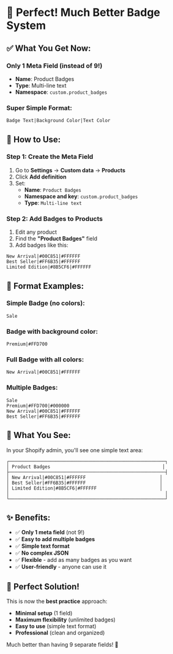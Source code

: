 # 🎯 Perfect! Much Better Badge System

## ✅ **What You Get Now:**

### **Only 1 Meta Field** (instead of 9!)
- **Name**: Product Badges
- **Type**: Multi-line text
- **Namespace**: `custom.product_badges`

### **Super Simple Format:**
```
Badge Text|Background Color|Text Color
```

## 🚀 **How to Use:**

### **Step 1: Create the Meta Field**
1. Go to **Settings** → **Custom data** → **Products**
2. Click **Add definition**
3. Set:
   - **Name**: `Product Badges`
   - **Namespace and key**: `custom.product_badges`
   - **Type**: `Multi-line text`

### **Step 2: Add Badges to Products**
1. Edit any product
2. Find the **"Product Badges"** field
3. Add badges like this:

```
New Arrival|#00C851|#FFFFFF
Best Seller|#FF6B35|#FFFFFF
Limited Edition|#8B5CF6|#FFFFFF
```

## 📝 **Format Examples:**

### **Simple Badge (no colors):**
```
Sale
```

### **Badge with background color:**
```
Premium|#FFD700
```

### **Full Badge with all colors:**
```
New Arrival|#00C851|#FFFFFF
```

### **Multiple Badges:**
```
Sale
Premium|#FFD700|#000000
New Arrival|#00C851|#FFFFFF
Best Seller|#FF6B35|#FFFFFF
```

## 🎨 **What You See:**

In your Shopify admin, you'll see one simple text area:

```
┌─────────────────────────────────────────────────────────┐
│ Product Badges                                         │
├─────────────────────────────────────────────────────────┤
│ New Arrival|#00C851|#FFFFFF                           │
│ Best Seller|#FF6B35|#FFFFFF                           │
│ Limited Edition|#8B5CF6|#FFFFFF                       │
│                                                         │
└─────────────────────────────────────────────────────────┘
```

## ✨ **Benefits:**

- ✅ **Only 1 meta field** (not 9!)
- ✅ **Easy to add multiple badges**
- ✅ **Simple text format**
- ✅ **No complex JSON**
- ✅ **Flexible** - add as many badges as you want
- ✅ **User-friendly** - anyone can use it

## 🎯 **Perfect Solution!**

This is now the **best practice** approach:
- **Minimal setup** (1 field)
- **Maximum flexibility** (unlimited badges)
- **Easy to use** (simple text format)
- **Professional** (clean and organized)

Much better than having 9 separate fields! 🎉
